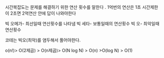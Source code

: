 시간복잡도는 문제를 해결하기 위한 연산 횟수를 말한다 . 
1억번의 연산은 1초
시간제한이 2초면 2억연산 안에 답이 나와야한다 

빅 오메가- 최선일때 연산횟수를 나타냄
빅 세타- 보통일때의 연산횟수
빅 오- 최악일때 연산횟수

코테는 빅오(최악)를 염두해서 풀어야한다.

o(n!)> O(2제곱) > O(n제곱)> O(N log N) > O(n) >O(log N) > O(1)

